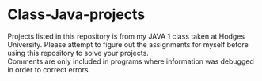 # Class-Java-projects
Projects listed in this repository is from my JAVA 1 class taken at Hodges University.
Please attempt to figure out the assignments for myself before using this repository to solve your projects.  
Comments are only included in programs where information was debugged in order to correct errors. 
